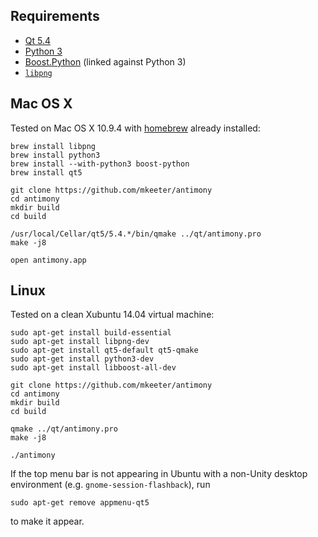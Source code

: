 Requirements
------------
- [Qt 5.4](http://www.qt.io/)
- [Python 3](https://www.python.org/)
- [Boost.Python](http://www.boost.org/doc/libs/1_57_0/libs/python/doc/index.html) (linked against Python 3)
- [`libpng`](http://www.libpng.org/pub/png/libpng.html)

Mac OS X
--------
Tested on Mac OS X 10.9.4 with [homebrew](http://brew.sh/) already installed:
```
brew install libpng
brew install python3
brew install --with-python3 boost-python
brew install qt5

git clone https://github.com/mkeeter/antimony
cd antimony
mkdir build
cd build

/usr/local/Cellar/qt5/5.4.*/bin/qmake ../qt/antimony.pro
make -j8

open antimony.app
```

Linux
-----
Tested on a clean Xubuntu 14.04 virtual machine:
```
sudo apt-get install build-essential
sudo apt-get install libpng-dev
sudo apt-get install qt5-default qt5-qmake
sudo apt-get install python3-dev
sudo apt-get install libboost-all-dev

git clone https://github.com/mkeeter/antimony
cd antimony
mkdir build
cd build

qmake ../qt/antimony.pro
make -j8

./antimony
```

If the top menu bar is not appearing in Ubuntu with a non-Unity
desktop environment (e.g. `gnome-session-flashback`), run
```
sudo apt-get remove appmenu-qt5
```
to make it appear.
